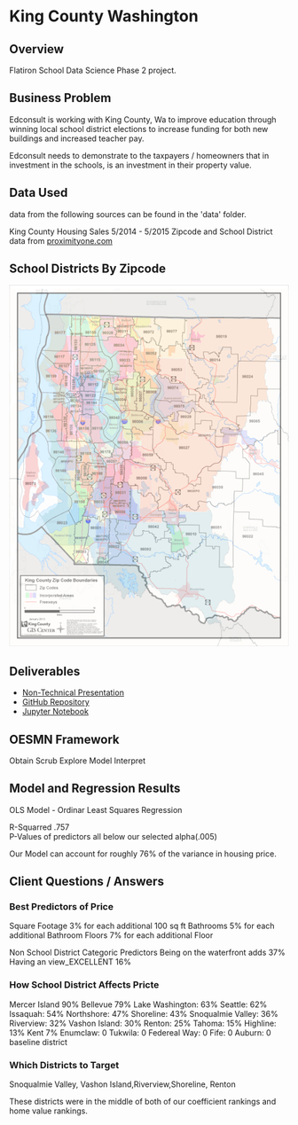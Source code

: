 # King County Washington



## Overview
Flatiron School Data Science Phase 2 project.

## Business Problem

Edconsult is working with King County, Wa to improve education through winning local school district elections to increase funding for both new buildings and increased teacher pay.

Edconsult needs to demonstrate to the taxpayers / homeowners that in investment in the schools, is an investment in their property value.

## Data Used
data from the following sources can be found in the 'data' folder.

King County Housing Sales 5/2014 - 5/2015
Zipcode and School District data from [proximityone.com](http://proximityone.com/zip-sd.htm)

## School Districts By Zipcode
![school districts and zipcodes](images/overlay.png)

## Deliverables
* [Non-Technical Presentation](https://github.com/ceflynn/dsc-phase-2-project-v2-3/blob/main/pdf/King%20County%20Washington.pdf)
* [GitHub Repository](https://github.com/ceflynn/dsc-phase-2-project-v2-3)
* [Jupyter Notebook](https://github.com/ceflynn/dsc-phase-2-project-v2-3/blob/main/student.ipynb)

## OESMN Framework
Obtain
Scrub
Explore
Model
Interpret

## Model and Regression Results

OLS Model - Ordinar Least Squares Regression


R-Squarred .757  
P-Values of predictors all below our selected alpha(.005)

Our Model can account for roughly 76% of the variance in housing price.

## Client Questions / Answers
### Best Predictors of Price
Square Footage 3% for each additional 100 sq ft Bathrooms 5% for each additional Bathroom Floors 7% for each additional Floor

Non School District Categoric Predictors Being on the waterfront adds 37%
Having an view_EXCELLENT 16%

### How School District Affects Pricte

Mercer Island 90%
Bellevue 79%
Lake Washington: 63%
Seattle: 62%
Issaquah: 54%
Northshore: 47%
Shoreline: 43%
Snoqualmie Valley: 36%
Riverview: 32%
Vashon Island: 30%
Renton: 25%
Tahoma: 15%
Highline: 13%
Kent 7%
Enumclaw: 0
Tukwila: 0
Federeal Way: 0
Fife: 0
Auburn: 0 baseline district

### Which Districts to Target

Snoqualmie Valley, Vashon Island,Riverview,Shoreline, Renton

These districts were in the middle of both of our coefficient rankings and home value rankings.

 